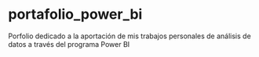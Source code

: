 # portafolio_power_bi
Porfolio dedicado a la aportación de mis trabajos personales de análisis de datos a través del programa Power BI

